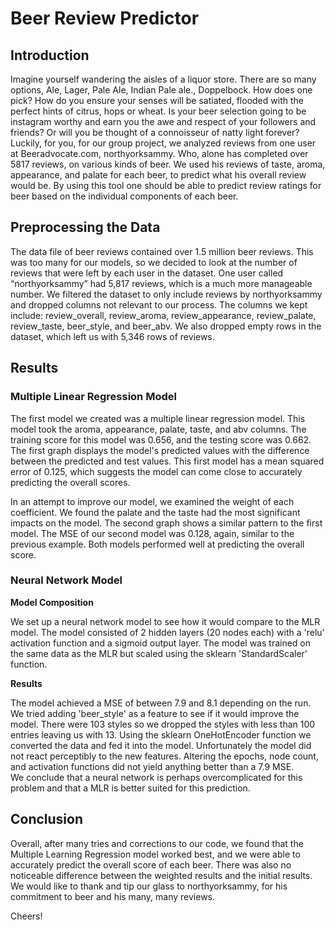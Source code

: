 # Beer Review Predictor

## Introduction
Imagine yourself wandering the aisles of a liquor store. There are so many options, Ale, Lager, Pale Ale, Indian Pale ale., Doppelbock. How does one pick? How do you ensure your senses will be satiated, flooded with the perfect hints of citrus, hops or wheat. Is your beer selection going to be instagram worthy and earn you the awe and respect of your followers and friends? Or will you be thought of a connoisseur of natty light forever?
Luckily, for you, for our group project, we analyzed reviews from one user at Beeradvocate.com, northyorksammy.  Who, alone  has completed over 5817 reviews, on various kinds of beer. We used his reviews of taste, aroma, appearance, and palate for each beer, to predict what his overall review would be.  By using this tool one should be able to predict review ratings for beer based on the individual components of each beer.

## Preprocessing the Data
The data file of beer reviews contained over 1.5 million beer reviews. This was too many for our models, so we decided to look at the number of reviews that were left by each user in the dataset. One user called “northyorksammy” had 5,817 reviews, which is a much more manageable number. We filtered the dataset to only include reviews by northyorksammy and dropped columns not relevant to our process. The columns we kept include: review_overall, review_aroma, review_appearance, review_palate, review_taste, beer_style, and beer_abv. We also dropped empty rows in the dataset, which left us with 5,346 rows of reviews.

## Results

### Multiple Linear Regression Model
The first model we created was a multiple linear regression model.
This model took the aroma, appearance, palate, taste, and abv columns. The training score for this model was 0.656, and the testing score was 0.662.
The first graph displays the model's predicted values with the difference between the predicted and test values.
This first model has a mean squared error of 0.125, which suggests the model can come close to accurately predicting the overall scores.

In an attempt to improve our model, we examined the weight of each coefficient. We found the palate and the taste had the most significant impacts on the model.
The second graph shows a similar pattern to the first model.
The MSE of our second model was 0.128, again, similar to the previous example.
Both models performed well at predicting the overall score.

### Neural Network Model


**Model Composition**

We set up a neural network model to see how it would compare to the MLR model. 
The model consisted of 2 hidden layers (20 nodes each) with a 'relu' activation function and a sigmoid output layer.
The model was trained on the same data as the MLR but scaled using the sklearn 'StandardScaler' function.

**Results**

The model achieved a MSE of between 7.9 and 8.1 depending on the run. We tried adding 'beer_style' as a feature to see if it would improve the model. 
There were 103 styles so we dropped the styles with less than 100 entries leaving us with 13.
Using the sklearn OneHotEncoder function we converted the data and fed it into the model. Unfortunately the model did not react perceptibly to the new features. 
Altering the epochs, node count, and activation functions did not yield anything better than a 7.9 MSE.<br>
We conclude that a neural network is perhaps overcomplicated for this problem and that a MLR is better suited for this prediction.

## Conclusion
Overall, after many tries and corrections to our code, we found that the Multiple Learning Regression model worked best, and we were able to accurately predict the overall score of each beer. There was also no noticeable difference between the weighted results and the initial results. We would like to thank and tip our glass to  northyorksammy, for his commitment to beer and his many, many reviews.

Cheers!
